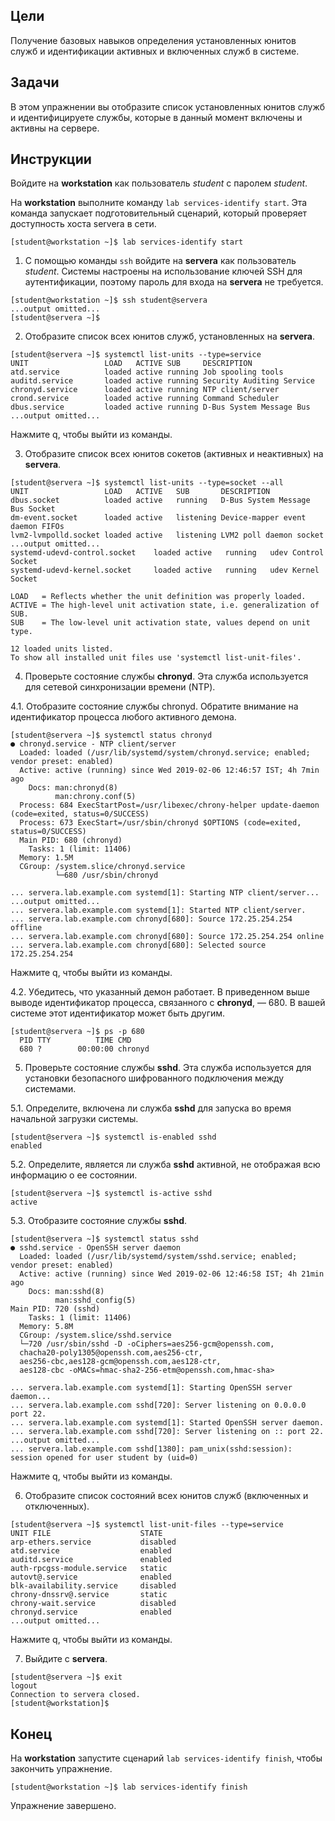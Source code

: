 ## Цели

Получение базовых навыков определения установленных юнитов служб и идентификации активных и включенных служб в системе.

## Задачи

В этом упражнении вы отобразите список установленных юнитов служб и идентифицируете службы, которые в данный момент включены и активны на сервере.

## Инструкции

Войдите на **workstation** как пользователь *student* с паролем *student*.

На **workstation** выполните команду `lab services-identify start`. Эта команда запускает подготовительный сценарий, который проверяет доступность хоста servera в сети.

```
[student@workstation ~]$ lab services-identify start
```

1.	С помощью команды `ssh` войдите на **servera** как пользователь *student*. Системы настроены на использование ключей SSH для аутентификации, поэтому пароль для входа на **servera** не требуется.

  ```
  [student@workstation ~]$ ssh student@servera
  ...output omitted...
  [student@servera ~]$ 
  ```

2.	Отобразите список всех юнитов служб, установленных на **servera**.

  ```
  [student@servera ~]$ systemctl list-units --type=service
  UNIT                 LOAD   ACTIVE SUB     DESCRIPTION
  atd.service          loaded active running Job spooling tools
  auditd.service       loaded active running Security Auditing Service
  chronyd.service      loaded active running NTP client/server
  crond.service        loaded active running Command Scheduler
  dbus.service         loaded active running D-Bus System Message Bus
  ...output omitted...
  ```

  Нажмите q, чтобы выйти из команды.


3.	Отобразите список всех юнитов сокетов (активных и неактивных) на **servera**.

  ```
  [student@servera ~]$ systemctl list-units --type=socket --all
  UNIT                 LOAD   ACTIVE   SUB       DESCRIPTION
  dbus.socket          loaded active   running   D-Bus System Message Bus Socket 
  dm-event.socket      loaded active   listening Device-mapper event daemon FIFOs
  lvm2-lvmpolld.socket loaded active   listening LVM2 poll daemon socket
  ...output omitted...
  systemd-udevd-control.socket    loaded active   running   udev Control Socket
  systemd-udevd-kernel.socket     loaded active   running   udev Kernel Socket

  LOAD   = Reflects whether the unit definition was properly loaded.
  ACTIVE = The high-level unit activation state, i.e. generalization of SUB.
  SUB    = The low-level unit activation state, values depend on unit type.

  12 loaded units listed.
  To show all installed unit files use 'systemctl list-unit-files'.
  ```

4.	Проверьте состояние службы **chronyd**. Эта служба используется для сетевой синхронизации времени (NTP).

  4.1.	Отобразите состояние службы chronyd. Обратите внимание на идентификатор процесса любого активного демона.

  ```
  [student@servera ~]$ systemctl status chronyd
  ● chronyd.service - NTP client/server
    Loaded: loaded (/usr/lib/systemd/system/chronyd.service; enabled; vendor preset: enabled)
    Active: active (running) since Wed 2019-02-06 12:46:57 IST; 4h 7min ago
      Docs: man:chronyd(8)
            man:chrony.conf(5)
    Process: 684 ExecStartPost=/usr/libexec/chrony-helper update-daemon (code=exited, status=0/SUCCESS)
    Process: 673 ExecStart=/usr/sbin/chronyd $OPTIONS (code=exited, status=0/SUCCESS)
    Main PID: 680 (chronyd)
      Tasks: 1 (limit: 11406)
    Memory: 1.5M
    CGroup: /system.slice/chronyd.service
            └─680 /usr/sbin/chronyd

  ... servera.lab.example.com systemd[1]: Starting NTP client/server...
  ...output omitted...
  ... servera.lab.example.com systemd[1]: Started NTP client/server.
  ... servera.lab.example.com chronyd[680]: Source 172.25.254.254 offline
  ... servera.lab.example.com chronyd[680]: Source 172.25.254.254 online
  ... servera.lab.example.com chronyd[680]: Selected source 172.25.254.254
  ```

  Нажмите q, чтобы выйти из команды.

  4.2.	Убедитесь, что указанный демон работает. В приведенном выше выводе идентификатор процесса, связанного с **chronyd**, ― 680. В вашей системе этот идентификатор может быть другим.

  ```
  [student@servera ~]$ ps -p 680
    PID TTY          TIME CMD
    680 ?        00:00:00 chronyd
  ```

5.	Проверьте состояние службы **sshd**. Эта служба используется для установки безопасного шифрованного подключения между системами.

  5.1.	Определите, включена ли служба **sshd** для запуска во время начальной загрузки системы.

  ```
  [student@servera ~]$ systemctl is-enabled sshd
  enabled
  ```

  5.2.	Определите, является ли служба **sshd** активной, не отображая всю информацию о ее состоянии.

  ```
  [student@servera ~]$ systemctl is-active sshd
  active
  ```

  5.3.	Отобразите состояние службы **sshd**.

  ```
  [student@servera ~]$ systemctl status sshd
  ● sshd.service - OpenSSH server daemon
    Loaded: loaded (/usr/lib/systemd/system/sshd.service; enabled; vendor preset: enabled)
    Active: active (running) since Wed 2019-02-06 12:46:58 IST; 4h 21min ago
      Docs: man:sshd(8)
            man:sshd_config(5)
  Main PID: 720 (sshd)
      Tasks: 1 (limit: 11406)
    Memory: 5.8M
    CGroup: /system.slice/sshd.service
    └─720 /usr/sbin/sshd -D -oCiphers=aes256-gcm@openssh.com,
    chacha20-poly1305@openssh.com,aes256-ctr,
    aes256-cbc,aes128-gcm@openssh.com,aes128-ctr,
    aes128-cbc -oMACs=hmac-sha2-256-etm@openssh.com,hmac-sha>

  ... servera.lab.example.com systemd[1]: Starting OpenSSH server daemon...
  ... servera.lab.example.com sshd[720]: Server listening on 0.0.0.0 port 22.
  ... servera.lab.example.com systemd[1]: Started OpenSSH server daemon.
  ... servera.lab.example.com sshd[720]: Server listening on :: port 22.
  ...output omitted...
  ... servera.lab.example.com sshd[1380]: pam_unix(sshd:session): session opened for user student by (uid=0)
  ```

  Нажмите q, чтобы выйти из команды.

6.	Отобразите список состояний всех юнитов служб (включенных и отключенных).

  ```
  [student@servera ~]$ systemctl list-unit-files --type=service
  UNIT FILE                    STATE          
  arp-ethers.service           disabled       
  atd.service                  enabled        
  auditd.service               enabled        
  auth-rpcgss-module.service   static         
  autovt@.service              enabled        
  blk-availability.service     disabled       
  chrony-dnssrv@.service       static         
  chrony-wait.service          disabled       
  chronyd.service              enabled 
  ...output omitted...
  ```

  Нажмите q, чтобы выйти из команды.

7.	Выйдите с **servera**.

  ```
  [student@servera ~]$ exit
  logout
  Connection to servera closed.
  [student@workstation]$ 
  ```

## Конец

На **workstation** запустите сценарий `lab services-identify finish`, чтобы закончить упражнение.

```
[student@workstation ~]$ lab services-identify finish
```

Упражнение завершено.
